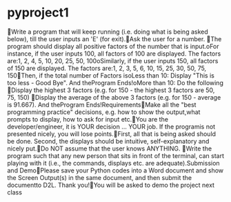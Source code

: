 # pyproject1
Write a program that will keep running (i.e. doing what is being asked below), till the user inputs an 'E' (for exit).Ask the user for a number.
The program should display all positive factors of the number that is input.oFor instance, if the user inputs 100, all factors of 100 are displayed. The factors are:1, 2, 4, 5, 10, 20, 25, 50, 100oSimilarly, if the user inputs 150, all factors of 150 are displayed. The factors are:1, 2, 3, 5, 6, 10, 15, 25, 30, 50, 75, 150Then, if the total number of Factors isoLess than 10: Display "This is too less - Good Bye". And theProgram Ends!oMore than 10: Do the following
Display the highest 3 factors (e.g. for 150 - the highest 3 factors are 50, 75, 150)
Display the average of the above 3 factors (e.g. for 150 - average is 91.667). And theProgram Ends!RequirementsMake all the "best programming practice" decisions, e.g. how to show the output,what prompts to display, how to ask for input etc.You are the developer/engineer, it is YOUR decision ... YOUR job. If the programis not presented nicely, you will lose points.First, all that is being asked should be done. Second, the displays should be intuitive, self-explanatory and nicely put.Do NOT assume that the user knows ANYTHING.
Write the program such that any new person that sits in front of the terminal, can start playing with it (i.e., the commands, displays etc. are adequate).Submission and DemoPlease save your Python codes into a Word document and show the Screen Output(s) in the same document, and then submit the documentto D2L. Thank you!You will be asked to demo the project next class
